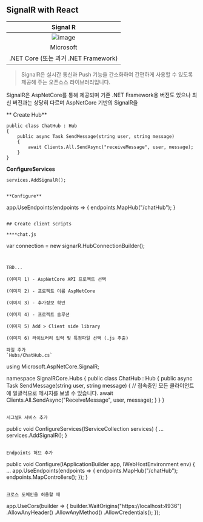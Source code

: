 ## SignalR with React

| Signal R |
|:----:|
| ![image](https://user-images.githubusercontent.com/52397976/147094008-a64921bb-6de6-4770-a6ef-0ea28de6e87c.png) |
| Microsoft |
| .NET Core (또는 과거 .NET Framework) |

> SignalR은 실시간 통신과 Push 기능을 간소화하여 간편하게 사용할 수 있도록 제공해 주는 오픈소스 라이브러리입니다.

SignalR은 AspNetCore를 통해 제공되며 기존 .NET Framework용 버전도 있으나 최신 버전과는 상당히 다르며 AspNetCore 기반의 SignalR을 


** Create Hub**
```
public class ChatHub : Hub
{
    public async Task SendMessage(string user, string message)
    {
        await Clients.All.SendAsync("receiveMessage", user, message);
    }
}
```

**ConfigureServices**
```
services.AddSignalR();
```

```

**Configure**
```
app.UseEndpoints(endpoints =>
{
    endpoints.MapHub<ChatHub>("/chatHub");
}
```

## Create client scripts

****chat.js
```
var connection = new signarR.HubConnectionBuilder();
```


TBD...

(이미지 1) - AspNetCore API 프로젝트 선택

(이미지 2) - 프로젝트 이름 AspNetCore

(이미지 3) - 추가정보 확인

(이미지 4) - 프로젝트 솔루션

(이미지 5) Add > Client side library

(이미지 6) 라이브러리 입력 및 특정파일 선택 (.js 추출)

파일 추가
`Hubs/ChatHub.cs`
```
using Microsoft.AspNetCore.SignalR;

namespace SignalRCore.Hubs
{
    public class ChatHub : Hub
    {
        public async Task SendMessage(string user, string message)
        {
            // 접속중인 모든 클라이언트에 일괄적으로 메시지를 보낼 수 있습니다.
            await Clients.All.SendAsync("ReceiveMessage", user, message);
        }
    }
}
```

시그널R 서비스 추가
```
public void ConfigureServices(IServiceCollection services)
{
    ...
    services.AddSignalR();
}
```

Endpoints 허브 추가
```
public void Configure(IApplicationBuilder app, IWebHostEnvironment env)
{
    ...
    app.UseEndpoints(endpoints =>
    {
        endpoints.MapHub<chatHub>("/chatHub");
        endpoints.MapControllers();
    });
}
```

크로스 도메인을 허용할 때
```
app.UseCors(builder =>
{
    builder.WaitOrigins("https://localhost:4936")
        .AllowAnyHeader()
        .AllowAnyMethod()
        .AllowCredentials();
});
```
